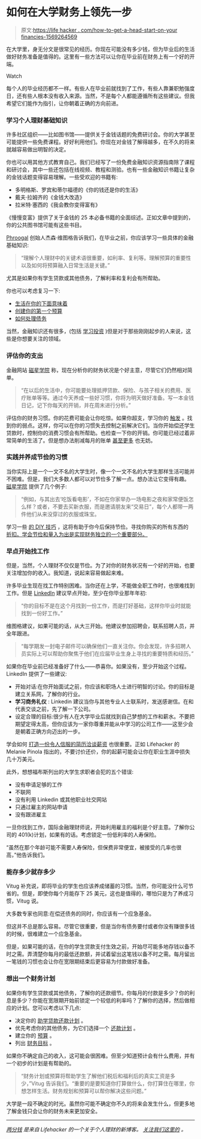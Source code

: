 # 如何在大学财务上领先一步

> 原文:[https://life hacker . com/how-to-get-a-head-start-on-your financies-1569264569](https://lifehacker.com/how-to-get-a-head-start-on-your-finances-in-college-1569264569)

在大学里，身无分文是很常见的经历。你现在可能没有多少钱，但为毕业后的生活做好财务准备是值得的。这里有一些方法可以让你在毕业前在财务上有一个好的开端。

Watch

每个人的毕业经历都不一样。有些人在毕业前就找到了工作，有些人靠兼职勉强度日，还有些人根本没有收入来源。当然，不是每个人都能遵循所有这些建议。但我希望它们能作为指引，让你朝着正确的方向前进。

### 学习个人理财基础知识

许多社区组织——比如图书馆——提供关于金钱话题的免费研讨会。你的大学甚至可能提供一些免费课程。好好利用他们。你现在对金钱了解得越多，在不久的将来就越容易做出明智的决定。

你也可以用其他方式教育自己。我们已经写了一份免费金融知识资源指南除了课程和研讨会，其中一些还包括在线视频、教程和测验。也有一些金融知识书籍让复杂的金钱话题变得容易理解。一些受欢迎的书籍有:

*   多明格斯、罗宾和蒂尔福德的《你的钱还是你的生活》
*   戴夫·拉姆齐的《金钱大改造》
*   拉米特·塞西的《我会教你变得富有》

《慢慢变富》提供了关于金钱的 25 本必备书籍的全面综述。正如文章中提到的，你的公共图书馆可能有这些书目。

[Phroogal](http://blog.phroogal.com/) 创始人杰森·维图格告诉我们，在毕业之前，你应该学习一些具体的金融基础知识:

> “理解个人理财中的关键术语很重要，如利率、复利等。理解预算的重要性以及如何将预算融入日常生活是关键。”

尤其是如果你有学生贷款或其他债务，了解利率和复利会有所帮助。

你也可以考虑复习一下:

*   [生活在你的下面意味着](http://lifehacker.com/are-you-living-beyond-your-means-398667)
*   [创建你的第一个预算](http://lifehacker.com/adult-budgeting-101-how-to-create-your-first-budget-in-1440446091)
*   [如何处理债务](http://lifehacker.com/the-graduating-student-s-guide-to-managing-finances-and-5803422)

当然，金融知识还有很多，(包括 [学习投资](http://lifehacker.com/how-can-i-get-started-investing-in-the-stock-market-1376782232) )但是对于那些刚刚起步的人来说，这些是你想要关注的领域。

### 评估你的支出

金融网站 [磁星学院](http://www.magnetaracademy.org/?p=2404) 称，现在分析你的财务状况是个好主意，尽管它们仍然相对简单。

> “在以后的生活中，你可能要处理抵押贷款、保险、与孩子相关的费用、医疗账单等等。通过今天养成一些好习惯，你将为明天做好准备。写一本金钱日记，记下你每天的开销，并在周末进行分析。”

评估你的财务习惯。你的花费可能会让你吃惊。如果你超支，学习你的 [触发](http://lifehacker.com/five-times-we-tend-to-overspend-and-how-to-stop-5993994) 。找到你的弱点。这样，你可以在你的习惯失去控制之前解决它们。当你开始偿还学生贷款时，控制你的消费习惯会有所帮助。也检查一下你的开销。你可能已经过着非常简单的生活了。但是想办法削减每月的账单 [甚至更多](http://lifehacker.com/a-bill-by-bill-guide-to-saving-money-on-your-monthly-ex-5823762) 也无妨。

### 实践并养成节俭的习惯

当你实际上是一个一文不名的大学生时，像一个一文不名的大学生那样生活可能并不困难。但是，我们大多数人都可以对节俭多了解一点。想办法让它变得有趣。 [磁星学院](http://www.magnetaracademy.org/?p=2404) 提供了几个例子:

> “例如，与其出去‘吃饭看电影’，不如在你家举办一场电影之夜和家常便饭怎么样？或者，不要去买新衣服，而是邀请朋友来“交易日”，每个人都带一两件他们从来没穿过的衣服或珠宝。

学习一些 [的 DIY 技巧](http://lifehacker.com/top-10-essential-diy-skills-that-arent-as-hard-as-you-t-5896102) ，这将有助于你今后保持节俭。寻找你购买的所有东西的 [折扣。学会节俭和量入为出是实现财务独立的一个重要部分。](http://lifehacker.com/the-best-time-to-buy-anything-during-the-year-5973864)

### 早点开始找工作

但是，当然，个人理财不仅仅是节俭。为了对你的财务状况有一个好的开始，也要关注增加你的收入。我知道，说起来容易做起来难。

许多毕业生现在找工作特别困难。当你还在上学，不能做全职工作时，也很难找到工作。但是 [LinkedIn](https://www.linkedin.com/today/post/article/20130204142836-36792-college-seniors-the-time-to-find-a-job-is-now) 建议早点开始，至少在你毕业那年年初:

> “你的目标不是在这个月找到一份工作，而是打好基础，这样你毕业时就能找到一份好工作。”

维图格建议，如果可能的话，从大三开始。他建议参加招聘会，联系招聘人员，并全年跟进。

> “每学期发一封电子邮件可以确保他们一直关注你。你会发现，许多招聘人员实际上可以帮助你聚焦于他们在应届毕业生身上寻找的重要特质和经历。”

如果你在毕业前已经准备好了什么——恭喜你。如果没有，至少开始这个过程。LinkedIn 提供了一些建议:

*   开始对话:在你开始面试之前，你应该和职场人士进行明智的讨论。你的目标是建立关系网，了解你的行业。
*   **学习商务礼仪** : Linkedin 建议当你与其他专业人士联系时，发送感谢信。在和代表交谈之前，先了解一下公司。
*   设定合理的目标:很少有人在大学毕业后就找到自己梦想的工作和薪水。不要把期望定得太高，但你应该为一家你尊重并能从中学习的公司工作——这至少会是朝着正确方向迈出的一步。

学会如何 [打造一份令人信服的简历](http://lifehacker.com/how-can-i-build-a-resume-when-i-have-nothing-to-put-on-1555349531)[洽谈薪资](http://lifehacker.com/why-you-should-never-be-afraid-to-negotiate-a-higher-sa-1477953403) 也很重要。正如 Lifehacker 的 Melanie Pinola 指出的，不要讨价还价，你的起薪可能会让你在职业生涯中损失几十万美元。

此外，想想福布斯列出的大学生求职者会犯的五个错误:

*   没有申请足够的工作
*   不联网
*   没有利用 Linkedin 或其他职业社交网站
*   只通过雇主的网站申请
*   没有跟进雇主

一旦你找到工作，国际金融理财师说，开始利用雇主的福利是个好主意。了解你公司的 401(k)计划，如果有的话。考虑锁定一份低利率的人寿保险。

“虽然在那个年龄可能不需要人寿保险，但保费非常便宜，被接受的几率也很高，”他告诉我们。

### 能存多少就存多少

Vitug 补充说，即将毕业的学生也应该养成储蓄的习惯。当然，你可能没什么可节省的。但是，即使你每个月能存下 25 美元，这也是值得的，哪怕只是为了养成习惯，Vitug 说。

大多数专家也同意:在偿还债务的同时，你应该有一个应急基金。

但这并不总是那么容易。尽管它很重要，但是当你有债务要付或者你没有赚很多钱的时候，很难建立一个应急基金。

但是，如果可能的话，在你的学生贷款支付生效之前，开始尽可能多地存钱以备不时之需。弄清楚你每月的最低还款额，并试着留出这笔钱以备不时之需。每月留出一笔钱的习惯也会让你在宽限期结束后更容易为付款做好准备。

### 想出一个财务计划

如果你有学生贷款或其他债务，了解你的还款细节。你每月的付款是多少？你的利息是多少？你能在宽限期开始前锁定一个较低的利率吗？了解你的选择，然后做相应的计划。您可以考虑以下几点:

*   决定你的 [助学贷款还款计划](http://lifehacker.com/everything-you-need-to-know-about-7-student-loan-repaym-1466213180) 。
*   优先考虑你的其他债务，为它们选择一个 [还款计划](http://lifehacker.com/download-this-snowball-debt-calculator-and-plan-to-get-1309942724) 。
*   建立你的 [预算](http://twocents.lifehacker.com/how-to-budget-when-you-re-broke-1561620381) 。
*   列出 [财务目标](http://lifehacker.com/order-your-financial-goals-with-the-prioritizer-244040) 。

如果你不确定自己的收入，这可能会很困难。但至少知道预计会有什么费用，并有一个初步的计划是有帮助的。

> “财务计划或预算将帮助学生了解他们税后和福利后的真实工资是多少，”Vitug 告诉我们。“重要的是要知道你打算做什么，你打算住在哪里，你想怎样生活。财务规划和预算可以帮你解决这些问题。”

大学是一段不确定的时光。虽然你可能不确定你不久的将来会发生什么，但更多地了解金钱只会让你的财务未来更加安全。

* * *

[*两分钱*](http://twocents.lifehacker.com/) *是来自 Lifehacker 的一个关于个人理财的新博客。* [*关注我们这里的*](https://twitter.com/TwoCentsLH) *。*